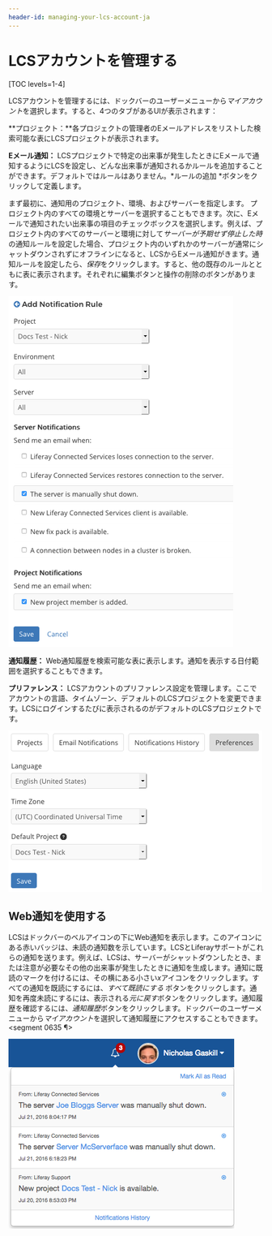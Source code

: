 ```yaml
---
header-id: managing-your-lcs-account-ja
---
```


# LCSアカウントを管理する

[TOC levels=1-4]

LCSアカウントを管理するには、ドックバーのユーザーメニューから*マイアカウント*を選択します。すると、4つのタブがあるUIが表示されます：



**プロジェクト：**各プロジェクトの管理者のEメールアドレスをリストした検索可能な表にLCSプロジェクトが表示されます。



**Eメール通知：** LCSプロジェクトで特定の出来事が発生したときにEメールで通知するようにLCSを設定し、どんな出来事が通知されるかルールを追加することができます。デフォルトではルールはありません。*ルールの追加 *ボタンをクリックして定義します。

まず最初に、通知用のプロジェクト、環境、およびサーバーを指定します。
プロジェクト内のすべての環境とサーバーを選択することもできます。次に、Eメールで通知されたい出来事の項目のチェックボックスを選択します。例えば、プロジェクト内のすべてのサーバーと環境に対して*サーバーが予期せず停止した時*の通知ルールを設定した場合、プロジェクト内のいずれかのサーバーが通常にシャットダウンされずにオフラインになると、LCSからEメール通知がきます。通知ルールを設定したら、*保存*をクリックします。すると、他の既存のルールとともに表に表示されます。それぞれに編集ボタンと操作の削除のボタンがあります。

![図 1: 通知が来るように特定の出来事の設定を行うことができる。](../../../images-dxp/lcs-add-notification-rule.png)

**通知履歴：** Web通知履歴を検索可能な表に表示します。通知を表示する日付範囲を選択することもできます。



**プリファレンス：** LCSアカウントのプリファレンス設定を管理します。ここでアカウントの言語、タイムゾーン、デフォルトのLCSプロジェクトを変更できます。LCSにログインするたびに表示されるのがデフォルトのLCSプロジェクトです。

![図 2:LCSアカウントの一般の設定を変更することができる。](../../../images-dxp/lcs-account-preferences.png)

## Web通知を使用する

LCSはドックバーのベルアイコンの下にWeb通知を表示します。このアイコンにある赤いバッジは、未読の通知数を示しています。LCSとLiferayサポートがこれらの通知を送ります。例えば、LCSは、サーバーがシャットダウンしたとき、または注意が必要なその他の出来事が発生したときに通知を生成します。通知に既読のマークを付けるには、その横にある小さい*x*アイコンをクリックします。すべての通知を既読にするには、*すべて既読にする* ボタンをクリックします。通知を再度未読にするには、表示される*元に戻す*ボタンをクリックします。通知履歴を確認するには、*通知履歴*ボタンをクリックします。ドックバーのユーザーメニューから*マイアカウント*を選択して通知履歴にアクセスすることもできます。<segment 0635 ¶>


![図 3: ウェブ通知は、LCSプロジェクト内で何が起きているのか通知することができる。](../../../images-dxp/lcs-user-web-notifications.png)

